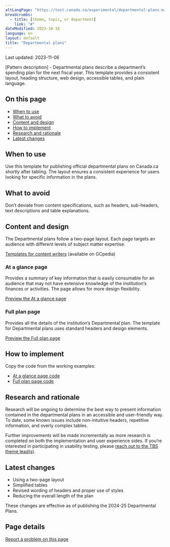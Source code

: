 ```yaml
---
altLangPage: "https://test.canada.ca/experimental/departmental-plans-ministeriels/dp-content-model-fr.html"
breadcrumbs:
  - title: [theme, topic, or department]
    link: "#"
dateModified: 2023-10-18
language: en
layout: default
title: "Departmental plans"
---
```

<link rel="stylesheet" type="text/css" href="departmental-plans-ministeriels/css/theme.min.css" />
<div class="mwsgeneric-base-html parbase section">
  <p>Last updated: 2023-11-06 </p>
  <p>[Pattern description] - Departmental plans describe a department&rsquo;s spending plan for the next fiscal year. This template provides a consistent layout, heading structure, web design, accessible tables, and plain language.</p>
  <section>
    <h2>On this page</h2>
    <ul>
      <li><a href="#toc01">When to use </a></li>
      <li><a href="#toc02">What to avoid </a></li>
      <li><a href="#toc03">Content and design </a></li>
      <li><a href="#toc04">How to implement </a></li>
      <li><a href="#toc05">Research and rationale</a></li>
      <li><a href="#toc06">Latest changes </a></li>
    </ul>
  </section>
  <section>
    <h2 id="toc01">When to use </h2>
    <p>Use this template for publishing official departmental plans on Canada.ca shortly after tabling. The layout ensures a consistent experience for users looking for specific information in the plans.</p>
</section>
  <section>
    <h2 id="toc02">What to avoid </h2>
    <p>Don&rsquo;t deviate from content specifications, such as headers, sub-headers, text descriptions and table explanations. </p>
</section>
  <section>
    <h2 id="toc03">Content and design</h2>
    <p>The Departmental plans follow a two-page layout. Each page targets an audience with different levels of subject matter expertise. </p>
    <p><a class="btn btn-primary btn-lg" href="https://www.gcpedia.gc.ca/wiki/Part_III_Estimates_Portal#2024-25_Departmental_Plan">Templates for content writers</a> (available on GCpedia)</p>
<section>
      <h3>At a glance page</h3>
      <p>Provides a summary of key information that is easily consumable for an audience that may not have extensive knowledge of the institution&rsquo;s finances or activities. The page allows for more design flexibility. </p>
<p><a class="btn btn-default" href="https://test.canada.ca/experimental/departmental-plans-ministeriels/dp-at-glance.html" role="button">Preview the At a glance page</a></p>
    </section>
    <section>
      <h3>Full plan page</h3>
      <p>Provides all the details of the institution&rsquo;s Departmental plan. The template for Departmental plans uses standard headers and design elements.</p>
<p><a class="btn btn-default" href="https://test.canada.ca/experimental/departmental-plans-ministeriels/dp-full-page.html" role="button">Preview the Full plan page</a></p>
    </section>
  </section>
  <section>
    <h2 id="toc04">How to implement</h2>
    <p>Copy the code from the working examples:</p>
    <ul>
      <li><a href="https://github.com/gc-proto/experimental/blob/master/departmental-plans-ministeriels/dp-at-glance.md">At a glance page code</a></li>
      <li><a href="https://github.com/gc-proto/experimental/blob/master/departmental-plans-ministeriels/dp-full-page.md">Full plan page code</a></li>
    </ul>
  </section>
  <section>
    <h2 id="toc05">Research and rationale</h2>
    <p>Research will be ongoing to determine the best way to present information contained in the departmental plans in an accessible and user-friendly way. To date, some known issues include non-intuitive headers, repetitive information, and overly complex tables.</p>
    <p>Further improvements will be made incrementally as more research is completed on both the implementation and user experience sides. If you&rsquo;re interested in participating in usability testing, please <a href="mailto:DAS.SCN@tbs-sct.gc.ca">reach out to the TBS theme lead(s</a>).</p>
  </section>
  <section>
    <h2 id="toc06">Latest changes</h2>
    <ul>
      <li>Using a two-page layout</li>
      <li>Simplified tables</li>
      <li>Revised wording of headers and proper use of styles</li>
      <li>Reducing the overall length of the plan</li>
    </ul>
    <p>These changes are effective as of publishing the 2024-25 Departmental Plans.</p>
  </section>
</div>

<section class="pagedetails">
  <h2 class="wb-inv">Page details</h2>
  <div class="row">
    <div class="col-sm-8 col-md-9 col-lg-9">
      <div data-ajax-replace="/content/canadasite/en/reportaproblem/feedbacktool/jcr:content/par/mwsgeneric_base_html.html">
        <div class="row row-no-gutters">
          <div class="col-sm-9 col-md-6 col-lg-5"> <a class="btn btn-default btn-block" href="https://www.canada.ca/en/report-problem.html">Report a problem on this page</a> </div>
        </div>
      </div>
    </div>
    <div class="wb-share col-sm-4 col-md-3" data-wb-share='{&#34;lnkClass&#34;: &#34;btn btn-default btn-block&#34;}'></div>
  </div>
</section>
